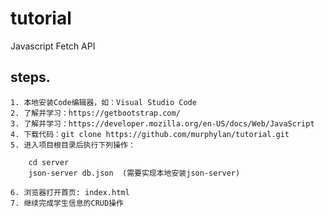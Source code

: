 # tutorial
Javascript Fetch API

## steps.
    1. 本地安装Code编辑器，如：Visual Studio Code
    2. 了解并学习：https://getbootstrap.com/
    3. 了解并学习：https://developer.mozilla.org/en-US/docs/Web/JavaScript
    4. 下载代码：git clone https://github.com/murphylan/tutorial.git
    5. 进入项目根目录后执行下列操作：

        cd server
        json-server db.json  (需要实现本地安装json-server)

    6. 浏览器打开首页: index.html
    7. 继续完成学生信息的CRUD操作
